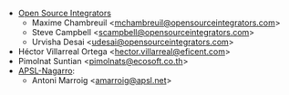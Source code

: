 - [Open Source Integrators](https://www.opensourceintegrators.com)
  - Maxime Chambreuil \<<mchambreuil@opensourceintegrators.com>\>
  - Steve Campbell \<<scampbell@opensourceintegrators.com>\>
  - Urvisha Desai \<<udesai@opensourceintegrators.com>\>
- Héctor Villarreal Ortega \<<hector.villarreal@eficent.com>\>
- Pimolnat Suntian \<<pimolnats@ecosoft.co.th>\>
- [APSL-Nagarro](https://www.apsl.tech):
  - Antoni Marroig \<<amarroig@apsl.net>\>